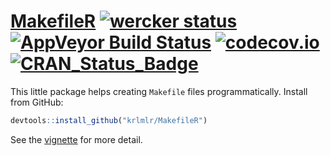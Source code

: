 [MakefileR](http://krlmlr.github.io/MakefileR/) [![wercker status](https://app.wercker.com/status/280c3f12547a0b3fd9d9e812d7fa854f/s/master "wercker status")](https://app.wercker.com/project/bykey/280c3f12547a0b3fd9d9e812d7fa854f) [![AppVeyor Build Status](https://ci.appveyor.com/api/projects/status/github/krlmlr/MakefileR?branch=master&svg=true)](https://ci.appveyor.com/project/krlmlr/MakefileR) [![codecov.io](https://codecov.io/github/krlmlr/MakefileR/coverage.svg?branch=master)](https://codecov.io/github/krlmlr/MakefileR?branch=master) [![CRAN_Status_Badge](http://www.r-pkg.org/badges/version/MakefileR)](http://cran.r-project.org/package=MakefileR)
=================================================================================================================================================================================================================================================================================================================================================

This little package helps creating `Makefile` files programmatically. Install from GitHub:

``` r
devtools::install_github("krlmlr/MakefileR")
```

See the [vignette](http://krlmlr.github.io/MakefileR/vignettes/demo.html) for more detail.
